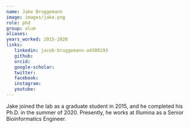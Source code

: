 ```yaml
---
name: Jake Bruggemann
image: images/jake.png
role: phd
group: alum
aliases:
years_worked: 2015-2020
links:
   linkedin: jacob-bruggemann-a4388193
   github:
   orcid: 
   google-scholar:
   twitter:
   facebook:
   instagram: 
   youtube:
---
```


Jake joined the lab as a graduate student in 2015, and he completed his Ph.D. in the summer of 2020. Presently, he works at Illumina as a Senior Bioinformatics Engineer. 